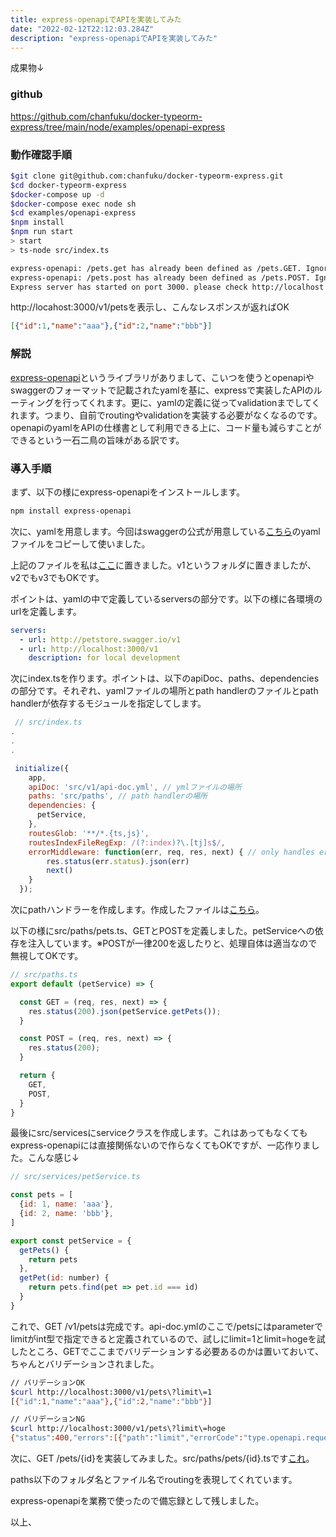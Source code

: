 ```yaml
---
title: express-openapiでAPIを実装してみた
date: "2022-02-12T22:12:03.284Z"
description: "express-openapiでAPIを実装してみた"
---
```


成果物↓

### github
https://github.com/chanfuku/docker-typeorm-express/tree/main/node/examples/openapi-express

### 動作確認手順
```bash
$git clone git@github.com:chanfuku/docker-typeorm-express.git
$cd docker-typeorm-express
$docker-compose up -d
$docker-compose exec node sh
$cd examples/openapi-express
$npm install
$npm run start
> start
> ts-node src/index.ts

express-openapi: /pets.get has already been defined as /pets.GET. Ignoring the 2nd definition...
express-openapi: /pets.post has already been defined as /pets.POST. Ignoring the 2nd definition...
Express server has started on port 3000. please check http://localhost:3000/v1/pets
```

http://locahost:3000/v1/petsを表示し、こんなレスポンスが返ればOK

```json
[{"id":1,"name":"aaa"},{"id":2,"name":"bbb"}]
```

### 解説
[express-openapi](https://github.com/kogosoftwarellc/open-api/tree/master/packages/express-openapi)というライブラリがありまして、こいつを使うとopenapiやswaggerのフォーマットで記載されたyamlを基に、expressで実装したAPIのルーティングを行ってくれます。更に、yamlの定義に従ってvalidationまでしてくれます。つまり、自前でroutingやvalidationを実装する必要がなくなるのです。openapiのyamlをAPIの仕様書として利用できる上に、コード量も減らすことができるという一石二鳥の旨味がある訳です。

### 導入手順
まず、以下の様にexpress-openapiをインストールします。

```bash
npm install express-openapi
```

次に、yamlを用意します。今回はswaggerの公式が用意している[こちら](https://github.com/OAI/OpenAPI-Specification/blob/main/examples/v3.0/petstore.yaml)のyamlファイルをコピーして使いました。

上記のファイルを私は[ここ](https://github.com/chanfuku/docker-typeorm-express/tree/main/node/examples/openapi-express/src/v1)に置きました。v1というフォルダに置きましたが、v2でもv3でもOKです。

ポイントは、yamlの中で定義しているserversの部分です。以下の様に各環境のurlを定義します。

```yml
servers:
  - url: http://petstore.swagger.io/v1
  - url: http://localhost:3000/v1
    description: for local development
```

次にindex.tsを作ります。ポイントは、以下のapiDoc、paths、dependenciesの部分です。それぞれ、yamlファイルの場所とpath handlerのファイルとpath handlerが依存するモジュールを指定してします。

```js
 // src/index.ts
.
.
.

 initialize({
    app,
    apiDoc: 'src/v1/api-doc.yml', // ymlファイルの場所
    paths: 'src/paths', // path handlerの場所
    dependencies: {
      petService,
    },
    routesGlob: '**/*.{ts,js}',
    routesIndexFileRegExp: /(?:index)?\.[tj]s$/,
    errorMiddleware: function(err, req, res, next) { // only handles errors for /v3/*
        res.status(err.status).json(err)
        next()
    }
  });
```

次にpathハンドラーを作成します。作成したファイルは[こちら](https://github.com/chanfuku/docker-typeorm-express/blob/main/node/examples/openapi-express/src/paths/pets.ts)。

以下の様にsrc/paths/pets.ts、GETとPOSTを定義しました。petServiceへの依存を注入しています。※POSTが一律200を返したりと、処理自体は適当なので無視してOKです。

```js
// src/paths.ts
export default (petService) => {

  const GET = (req, res, next) => {
    res.status(200).json(petService.getPets());
  }

  const POST = (req, res, next) => {
    res.status(200);
  }

  return {
    GET,
    POST,
  }
}
```

最後にsrc/servicesにserviceクラスを作成します。これはあってもなくてもexpress-openapiには直接関係ないので作らなくてもOKですが、一応作りました。こんな感じ↓

```js
// src/services/petService.ts

const pets = [
  {id: 1, name: 'aaa'},
  {id: 2, name: 'bbb'},
]

export const petService = {
  getPets() {
    return pets
  },
  getPet(id: number) {
    return pets.find(pet => pet.id === id)
  }
}
```

これで、GET /v1/petsは完成です。api-doc.ymlのここで/petsにはparameterでlimitがint型で指定できると定義されているので、試しにlimit=1とlimit=hogeを試したところ、GETでここまでバリデーションする必要あるのかは置いておいて、ちゃんとバリデーションされました。

```bash
// バリデーションOK
$curl http://localhost:3000/v1/pets\?limit\=1
[{"id":1,"name":"aaa"},{"id":2,"name":"bbb"}]

// バリデーションNG
$curl http://localhost:3000/v1/pets\?limit\=hoge
{"status":400,"errors":[{"path":"limit","errorCode":"type.openapi.requestValidation","message":"must be integer","location":"query"}]}
```

次に、GET /pets/{id}を実装してみました。src/paths/pets/{id}.tsです[これ](https://github.com/chanfuku/docker-typeorm-express/blob/main/node/examples/openapi-express/src/paths/pets/%7Bid%7D.ts)。

paths以下のフォルダ名とファイル名でroutingを表現してくれています。

express-openapiを業務で使ったので備忘録として残しました。

以上、
